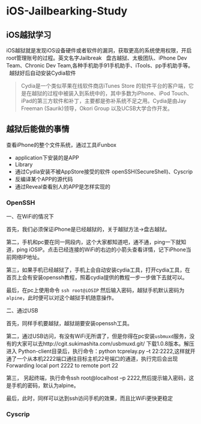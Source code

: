# iOS-Jailbearking-Study  
## iOS越狱学习  
iOS越狱就是发现iOS设备硬件或者软件的漏洞，获取更高的系统使用权限，开启root管理账号的过程。英文名字Jailbreak  
盘古越狱、太极团队、iPhone Dev Team、Chronic Dev Team,各种手机助手91手机助手、iTools、pp手机助手等。  
越狱好后自动安装Cydia软件  
> Cydia是一个类似苹果在线软件商店iTunes Store 的软件平台的客户端，它是在越狱的过程中被装入到系统中的，其中多数为iPhone、iPod Touch、iPad的第三方软件和补丁，主要都是弥补系统不足之用。Cydia是由Jay Freeman (Saurik)领导，Okori Group 以及UCSB大学合作开发。  

## 越狱后能做的事情  
查看iPhone的整个文件系统，通过工具iFunbox
- application下安装的是APP  
- Library  
- 通过Cydia安装不被AppStore接受的软件 openSSH(SecureShell)、Cyscrip  
- 反编译某个APP的源代码  
- 通过Reveal查看别人的APP是怎样实现的  

### OpenSSH  
一、在WiFi的情况下

首先，我们必须保证iPhone是已经越狱的，关于越狱方法->盘古越狱。

第二，手机和pc要在同一网段内，这个大家都知道吧，通不通，ping一下就知道，ping iOSIP。点击已经连接的WiFi的右边的小箭头查看详情，记下iPhone当前网络IP地址。

第三，如果手机已经越狱了，手机上会自动安装cydia工具，打开cydia工具，在首页上会有安装openssh教程，照着cydia提供的教程一步一步做下去就可以。

最后，在pc上使用命令 `ssh root@iOSIP` 然后输入密码，越狱手机默认密码为`alpine`，此时便可以对这个越狱手机随意操作。

二、通过USB

首先，同样手机要越狱，越狱胡要安装openssh工具。

第二，通过USB访问，有没有WiFi无所谓了，但是你得在pc安装`usbmuxd`服务，没有的大家可以去http://cgit.sukimashita.com/usbmuxd.git/ 下载1.0.8版本。解压进入
  Python-client目录后，执行命令：python tcprelay.py –t 22:2222,这样就开通了一个从本机2222端口通往目标主机22号端口的通道，执行完后会出现Forwarding  local port 2222 to remote port 22

第三， 另起终端，执行命令ssh root@localhost –p 2222,然后提示输入密码，这是手机的密码，默认为alpine。

最后，此时，同样可以达到ssh访问手机的效果，而且比WiFi更快更稳定  
### Cyscrip  

